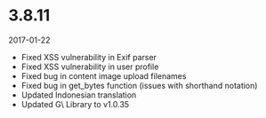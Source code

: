 # 3.8.11

2017-01-22

- Fixed XSS vulnerability in Exif parser
- Fixed XSS vulnerability in user profile
- Fixed bug in content image upload filenames
- Fixed bug in get_bytes function (issues with shorthand notation)
- Updated Indonesian translation
- Updated G\ Library to v1.0.35
